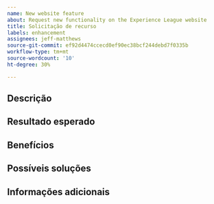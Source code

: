 ```yaml
---
name: New website feature
about: Request new functionality on the Experience League website
title: Solicitação de recurso
labels: enhancement
assignees: jeff-matthews
source-git-commit: ef92d4474ccecd0ef90ec38bcf244debd7f0335b
workflow-type: tm+mt
source-wordcount: '10'
ht-degree: 30%

---
```



## Descrição

<!-- (REQUIRED) Describe the feature you want added. -->

## Resultado esperado

<!-- (REQUIRED) What is the expected result or behavior of this feature? -->

## Benefícios

<!-- (REQUIRED) How does this feature improve the docs experience? -->

## Possíveis soluções

<!-- (OPTIONAL) What would a solution for this issue look like? -->

## Informações adicionais

<!-- (OPTIONAL) What other information can you provide about this feature? -->

<!--
Thank you for taking the time to report this issue!
GitHub Issues in this repo should relate to the applicable codebase.

Before submitting this issue, make sure you are complying with our Code of Conduct:
https://github.com/AdobeDocs/commerce-operations.en/blob/main/code-of-conduct.md

Issues that do not comply with our Code of Conduct or do not contain enough information may be closed at the maintainers' discretion.

Feel free to remove this section before creating this issue.
-->
